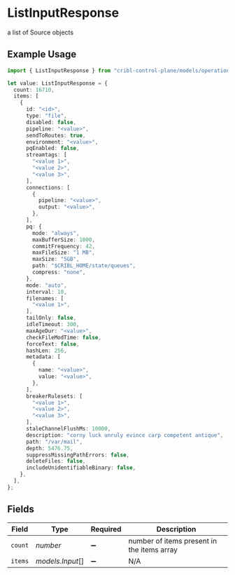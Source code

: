 # ListInputResponse

a list of Source objects

## Example Usage

```typescript
import { ListInputResponse } from "cribl-control-plane/models/operations";

let value: ListInputResponse = {
  count: 16710,
  items: [
    {
      id: "<id>",
      type: "file",
      disabled: false,
      pipeline: "<value>",
      sendToRoutes: true,
      environment: "<value>",
      pqEnabled: false,
      streamtags: [
        "<value 1>",
        "<value 2>",
        "<value 3>",
      ],
      connections: [
        {
          pipeline: "<value>",
          output: "<value>",
        },
      ],
      pq: {
        mode: "always",
        maxBufferSize: 1000,
        commitFrequency: 42,
        maxFileSize: "1 MB",
        maxSize: "5GB",
        path: "$CRIBL_HOME/state/queues",
        compress: "none",
      },
      mode: "auto",
      interval: 10,
      filenames: [
        "<value 1>",
      ],
      tailOnly: false,
      idleTimeout: 300,
      maxAgeDur: "<value>",
      checkFileModTime: false,
      forceText: false,
      hashLen: 256,
      metadata: [
        {
          name: "<value>",
          value: "<value>",
        },
      ],
      breakerRulesets: [
        "<value 1>",
        "<value 2>",
        "<value 3>",
      ],
      staleChannelFlushMs: 10000,
      description: "corny luck unruly evince carp competent antique",
      path: "/var/mail",
      depth: 5476.75,
      suppressMissingPathErrors: false,
      deleteFiles: false,
      includeUnidentifiableBinary: false,
    },
  ],
};
```

## Fields

| Field                                      | Type                                       | Required                                   | Description                                |
| ------------------------------------------ | ------------------------------------------ | ------------------------------------------ | ------------------------------------------ |
| `count`                                    | *number*                                   | :heavy_minus_sign:                         | number of items present in the items array |
| `items`                                    | *models.Input*[]                           | :heavy_minus_sign:                         | N/A                                        |